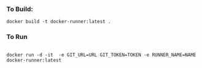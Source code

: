 
### To Build:

```
docker build -t docker-runner:latest .

```

### To Run

```

docker run -d -it  -e GIT_URL=URL GIT_TOKEN=TOKEN -e RUNNER_NAME=NAME docker-runner:latest

```